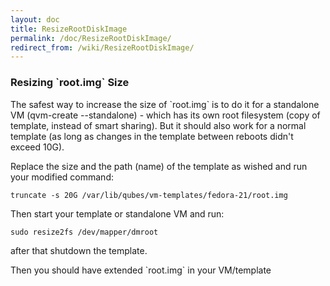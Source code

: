 ```yaml
---
layout: doc
title: ResizeRootDiskImage
permalink: /doc/ResizeRootDiskImage/
redirect_from: /wiki/ResizeRootDiskImage/
---
```


### Resizing \`root.img\` Size

The safest way to increase the size of \`root.img\` is to do it for a standalone
VM (qvm-create --standalone) - which has its own root filesystem
(copy of template, instead of smart sharing).
But it should also work for a normal template (as long as changes in the
template between reboots didn't exceed 10G).

Replace the size and the path (name) of the template as wished and run your
modified command: 
```
truncate -s 20G /var/lib/qubes/vm-templates/fedora-21/root.img
```

Then start your template or standalone VM and run:
```
sudo resize2fs /dev/mapper/dmroot
```

after that shutdown the template.

Then you should have extended \`root.img\` in your VM/template
